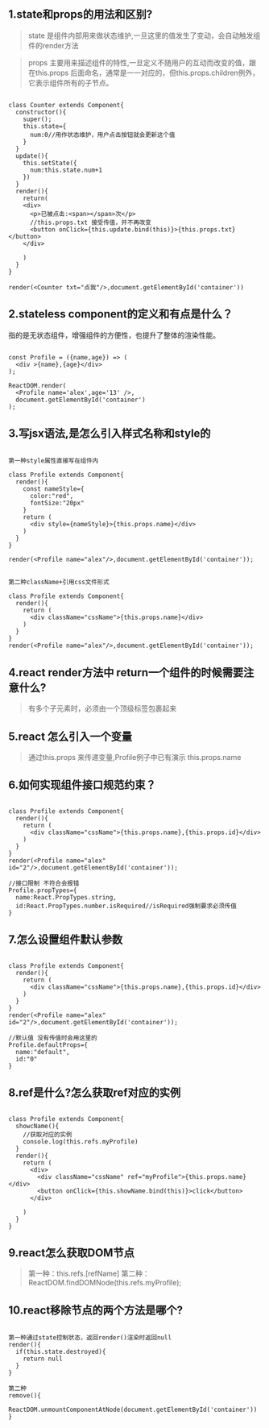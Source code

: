 ##  1.state和props的用法和区别?
>state 是组件内部用来做状态维护,一旦这里的值发生了变动，会自动触发组件的render方法

>props 主要用来描述组件的特性,一旦定义不随用户的互动而改变的值，跟在this.props 后面命名，通常是一一对应的，但this.props.children例外，它表示组件所有的子节点。

```

class Counter extends Component{
  constructor(){
    super();
    this.state={
      num:0//用作状态维护，用户点击按钮就会更新这个值
    }
  }
  update(){
    this.setState({
      num:this.state.num+1
    })
  }
  render(){
    return(
    <div>
      <p>已被点击:<span></span>次</p>
      //this.props.txt 接受传值，并不再改变
      <button onClick={this.update.bind(this)}>{this.props.txt}</button>
    </div>

    )
  }
}

render(<Counter txt="点我"/>,document.getElementById('container'))

```

##  2.stateless component的定义和有点是什么？
指的是无状态组件，增强组件的方便性，也提升了整体的渲染性能。
```

const Profile = ({name,age}) => (
  <div >{name},{age}</div>
);

ReactDOM.render(
  <Profile name='alex',age='13' />,
  document.getElementById('container')
);

```

##  3.写jsx语法,是怎么引入样式名称和style的

```

第一种style属性直接写在组件内

class Profile extends Component{
  render(){
    const nameStyle={
      color:"red",
      fontSize:"20px"
    }
    return (
      <div style={nameStyle}>{this.props.name}</div>
    )
  }
}

render(<Profile name="alex"/>,document.getElementById('container'));

```

```

第二种className+引用css文件形式

class Profile extends Component{
  render(){
    return (
      <div className="cssName">{this.props.name}</div>
    )
  }
}
render(<Profile name="alex"/>,document.getElementById('container'));

```

##  4.react render方法中 return一个组件的时候需要注意什么?
>有多个子元素时，必须由一个顶级标签包裹起来

##  5.react 怎么引入一个变量
>通过this.props 来传递变量,Profile例子中已有演示 this.props.name

##  6.如何实现组件接口规范约束？

```

class Profile extends Component{
  render(){
    return (
      <div className="cssName">{this.props.name},{this.props.id}</div>
    )
  }
}
render(<Profile name="alex" id="2"/>,document.getElementById('container'));

//接口限制 不符合会报错
Profile.propTypes={
  name:React.PropTypes.string,
  id:React.PropTypes.number.isRequired//isRequired强制要求必须传值
}

```

##  7.怎么设置组件默认参数

```

class Profile extends Component{
  render(){
    return (
      <div className="cssName">{this.props.name},{this.props.id}</div>
    )
  }
}
render(<Profile name="alex" id="2"/>,document.getElementById('container'));

//默认值 没有传值时会用这里的
Profile.defaultProps={
  name:"default",
  id:"0"
}

```

##  8.ref是什么?怎么获取ref对应的实例

```

class Profile extends Component{
  showcName(){
    //获取对应的实例
    console.log(this.refs.myProfile)
  }
  render(){
    return (
      <div>
        <div className="cssName" ref="myProfile">{this.props.name}</div>
        <button onClick={this.showName.bind(this)}>click</button>
      </div>

    )
  }
}

```

##  9.react怎么获取DOM节点

>第一种：this.refs.[refName]
>第二种：ReactDOM.findDOMNode(this.refs.myProfile);

##  10.react移除节点的两个方法是哪个?

```

第一种通过state控制状态，返回render()渲染时返回null
render(){
  if(this.state.destroyed){
    return null
  }
}

第二种
remove(){
  ReactDOM.unmountComponentAtNode(document.getElementById('container'))
}

```
